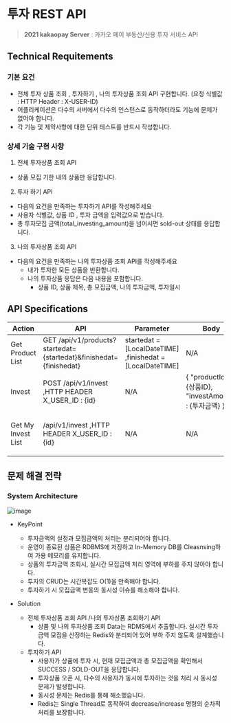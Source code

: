 # 투자 REST API
> **2021 kakaopay Server** : 카카오 페이 부동산/신용 투자 서비스 API

## Technical Requitements
### 기본 요건
* 전체 투자 상품 조회 , 투자하기 , 나의 투자상품 조회 API 구현합니다. (요청 식별값 : HTTP Header : X-USER-ID)
* 어플리케이션은 다수의 서버에서 다수의 인스턴스로 동작하더라도 기능에 문제가 없어야 합니다.
* 각 기능 및 제약사항에 대한 단위 테스트를 반드시 작성합니다. 

### 상세 기술 구현 사항
1. 전체 투자상품 조회 API
* 상품 모집 기한 내의 상품만 응답합니다. 

2. 투자 하기 API
* 다음의 요건을 만족하는 투자하기 API를 작성해주세요
 * 사용자 식별값, 상품 ID , 투자 금액을 입력값으로 받습니다. 
 * 총 투자모집 금액(total_investing_amount)을 넘어서면 sold-out 상태를 응답합니다. 

3. 나의 투자상품 조회 API
* 다음의 요건을 만족하는 나의 투자상품 조회 API를 작성해주세요
  * 내가 투자한 모든 상품을 반환합니다. 
  * 나의 투자상품 응답은 다음 내용을 포함합니다. 
    * 상품 ID, 상품 제목, 총 모집금액, 나의 투자금액, 투자일시

## API Specifications
| Action | API | Parameter | Body | Response | EXAMPLE | 
|--------|-----|-----------|------|------------------| --------------- |
|Get Product List | GET /api/v1/products?startedat={startedat}&finishedat={finishedat} | startedat = [LocalDateTIME] ,finishedat = [LocalDateTIME] | N/A | (JSONArray) 투자상품 리스트 | [{"duration":"2021-03-01T00:00 ~ 2021-05-30T00:00","total_investing_amount":100,"current_investing_amount":0,"product_id":1,"investers":0,"title":"해외 주식 포트폴리오","status":"모집중"}] |
| Invest | POST /api/v1/invest ,HTTP HEADER X_USER_ID : {id}|  N/A | { "productId" : {상품ID}, "investAmount" : {투자금액} } | (string) SUCCESS or SOLD OUT | {"result":"SUCCESS"} |
| Get My Invest List | /api/v1/invest ,HTTP HEADER X_USER_ID : {id} | N/A | N/A | (JSONArray) 나의 투자 리스트 | [{"My_investing_amount":50,"productId":1,"Total_investing_amount":100,"title":"해외 주식 포트폴리오","InvestAt":"2021-03-14T21:11:34"},{"My_investing_amount":1000,"productId":2,"Total_investing_amount":100000,"title":"해외 부동상 포트폴리오","InvestAt":"2021-03-14T21:12:49"}] |

## 문제 해결 전략
### System Architecture
![image](https://user-images.githubusercontent.com/16661906/111061607-99f1bb00-84e7-11eb-8108-3dcb005bc40c.png)

* KeyPoint
  * 투자금액의 설정과 모집금액의 처리는 분리되어야 합니다. 
  * 운영이 종료된 상품은 RDBMS에 저장하고 In-Memory DB를 Cleasnsing하여 가용 메모리를 유지합니다.
  * 상품의 투자금액 조회시, 실시간 모집금액 처리 영역에 부하를 주지 않아야 합니다.
  * 투자의 CRUD는 시간복잡도 O(1)을 만족해야 합니다. 
  * 투자하기 시 모집금액 변동의 동시성 이슈를 해소해야 합니다. 

* Solution
  * 전체 투자상품 조회 API /나의 투자상품 조회하기 API
    * 상품 및 나의 투자상품 조회 Data는 RDMS에서 추출합니다. 실시간 투자금액 모집을 산정하는 Redis와 분리되어 있어 부하 주지 않도록 설계했습니다. 
  * 투자하기 API
    * 사용자가 상품에 투자 시, 현재 모집금액과 총 모집금액을 확인해서 SUCCESS / SOLD-OUT을 응답합니다. 
    * 투자상품 오픈 시, 다수의 사용자가 동시에 투자하는 것을 처리 시 동시성 문제가 발생합니다.
    * 동시성 문제는 Redis를 통해 해소했습니다. 
    * Redis는 Single Thread로 동작하여 decrease/increase 명령의 순차적 처리를 보장합니다.
  
   
